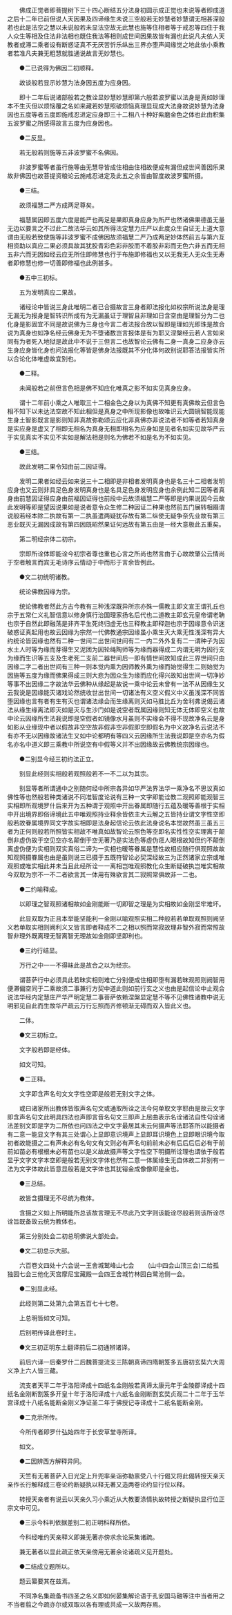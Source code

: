 <!-- { "loadSidebar": true } -->
　　佛成正觉者即菩提树下三十四心断结五分法身初圆示成正觉也未说等者即成道之后十二年已前但说人天因果及四谛缘生未说三空般若无妙慧者妙慧谓无相甚深般若也此是法空之慧以未说般若未显法空故无此慧也施等住相者等于戒忍等四住于我人众生等相及住法非法相也既住我法等相则成世间因果故皆有漏也此说凡夫依人天教者或滞二乘者设有断惑证真不无厌苦忻乐纵出三界亦堕声闻缘觉之地此依小乘教者若准凡夫兼无粗慧就胜通说故言无妙慧也。

　　●二已说得为佛因二初顺释。

　　故谈般若显示妙慧为法身因五度为应身因。

　　即十二年后说诸部般若之教诠显妙慧妙慧即第六般若波罗蜜以法身是真如妙理本不生灭但以烦恼覆之名如来藏若妙慧照破烦恼真理显现成大法身故说妙慧为法身因也五度等者五度即施戒忍进定应身即三十二相八十种好紫磨金色之体也此由积集五波罗蜜之所感得故言五度为应身因也。

　　●二反显。

　　若无般若则施等五非波罗蜜不名佛因。

　　非波罗蜜等者虽行施等由无慧导皆成住相由住相故便成有漏但成世间善因乐果故非佛因也故菩提资粮论云施戒忍进定及此五之余皆由智度故波罗蜜所摄。

　　●三结。

　　故须福慧二严方成两足尊矣。

　　福慧属因即五度六度是能严也两足是果即真身应身为所严也然诸佛果德虽无量无边以要言之不过此二故法华云如其所得法定慧力庄严以此度众生自证无上道大意谓由无般若致使施等非波罗蜜不成佛因故须福慧二严乃成两足妙体然前五与第六互相资助以真应二果必须具故其犹胶青彩色彩非胶而不着胶非彩而无色六非五而无相五非六而无因如经云应无所住即修慧也行于布施即修福也又以无我无人无众生无寿者即修慧也修一切善即修福也此例甚多。

　　●五中三初标。

　　五为发明真应二果故。

　　诸经论中皆说三身此唯明二者已合摄故言三身者即法报化如权宗所说法身是理无漏无为报身是智转识所成有为无漏虽证于理智且非理如日含空由是理智分为二也化身是影固宜不同是故说佛为三身也今言二者法报合故以智即是理如光即珠是故合说为真身也如净名经云佛身无为不堕诸数岂言报体是有为耶又涅槃经云若人言如来同有为者死入地狱是故此中不说于三但言二也故智论云佛有二身一真身二应身亦云生身应身皆化身也问法报化等皆是佛身法报既其不分化体何故别说耶答法报皆实所以合论化体唯虚故宜别也。

　　●二释。

　　未闻般若之前但言色相是佛不知应化唯真之影不如实见真身应身。

　　谓十二年前小乘之人唯取三十二相金色之身以为真佛不知更有真佛故云但言色相不知下以未达法空故不知此相但是真身之中所现影像也故唯识云大圆镜智能现能生身土智影既言是影则知非真故弥勒颂云应化非真佛亦非说法者不如等者若知真身是实应身是虚又了相即无相名为真身无相即相名为应身如是见者名如实见故华严云于实见真实不实见不实如是解法相是则名为佛若不如是名为不如实见。

　　●三结。

　　故此发明二果令知由前二因证得。

　　发明二果者如经云如来说三十二相即是非相者发明真身也是名三十二相者发明应身也又云则非具足色身发明真身也是名具足色身发明应身也余例此知二因等者真身由前慧因证得应身由前福因证得也前段中云故须福慧二严等即是约果说因今云故此发明等即是望因说果如是说者意令众生修二种因证二种果也然前五门展转相蹑谓说般若经本除二执故有第一二执虽遣两疑犹存故有第二纵使无疑争奈先业故有第三恶业既灭无漏因成故有第四因既昭然果证何远故有第五由是一经大意极此五重矣。

　　第二明经宗体二初宗。

　　宗即所诠体即能诠今初宗者尊也重也心言之所尚也然言由于心故故肇公云情尚于空者触言而宾无毛诗序云情动于中而形于言余皆例此。

　　●文二初统明诸教。

　　统论佛教因缘为宗。

　　统论佛教者然此方古今教有三种浅深既异所宗亦殊一儒教主即文宣王谓孔丘也宗于五常仁义礼智信意以修身慎行治国理家扬名后代也二道教主即玄元皇帝谓老聃也宗于自然此即融荡是非齐平生死终归虚无也三释教主即释迦也宗于因缘意令识迷破惑证真起用也故云因缘为宗然一代佛教通宗因缘虽小乘生灭大乘无性浅深有异大约统论皆因缘也然有二种一世间二出世间世间有二一内二外外复有二一谓种子为因水土人时等为缘而芽得生又泥团为因轮绳陶师等为缘而器得成二内谓无明为因行支为缘而生识等五支及生老死二支前二器世间后一即有情世间故知成此三界世间只由因缘二字二者出世间有三种一则本觉内熏为因师教外熏为缘而始觉得生二则始觉为因施等五度为缘而佛果得成三则大悲为因众生为缘而应化得兴故知出世间一切净妙等事不出因缘二字故法华云佛种从缘起是故说一乘中论云未曾有一法不从因缘生又云我说是因缘能灭诸戏论然统收世出世间一切诸法有义空义假义中义虽浅深不同皆堕因缘也言有者有生有灭也谓诸法缘会而生缘离则灭如马胜比丘为舍利弗说偈云诸法从缘生缘离法即灭如是灭与生沙门如是说空者既属因缘则知无体无体即空义也故中论云因缘所生法我说即是空假者如镜像水月虽则不实缘会不得不现故净名云是身如影从业缘现中者以假故非空空故非假非空非假即空即假名为中义故净名云说法不有亦不无以因缘故诸法生又如中论都明有等四义云因缘所生法我说即是空亦名为假名亦名中道义即三乘教中所说空有中假等义并不出因缘故云佛教统宗因缘也。

　　●二别显今经三初约法正立。

　　别显此经则实相般若观照般若不一不二以为其宗。

　　别显等者所谓通中之别随何经中所宗各异如华严法界法华一乘净名不思议真如佛性等也然般若种类诸说不同准智度论说有三种一文字即能诠教二观照即能观智三实相即所观境罗什后来开为五种谓于观照中开出眷属即随行五蕴及暖等善根于实相中开出境界即俗谛境此五中唯观照持业释余皆依主大云解之五皆持业谓文字性空即般若故眷属境界同文字故实相即是法身起信论云依此法身说名本觉故然虽三虽五三者为正何则般若所照皆实相故不唯真如故智论云照色等空即名实性性空实理离于颠倒非虚伪故于空见空亦名颠倒于空无著乃是实法色等虚伪诳人眼根故知但约不颠倒离虚伪便为实相则双实真俗二谛为一实相也暖等眷属是慧性故相应随行俱观照故故知观照摄眷属也由是虽则说三已摄于五既符智论必契深经故三为正然诸家立宗或唯观照或唯实相此并未当且此经所诠一一离相岂唯观照教化众生断疑破执岂唯实相故今双取为宗不一不二者欲言其一体用有殊欲言其二寂照常俱故非一二也。

　　●二约喻释成。

　　以即理之智观照诸相故如金刚能断一切即智之理是为实相故如金刚坚牢难坏。

　　此显双取为正且本举能坚能利一金刚以喻观照实相二种般若若单取观照则阙坚义若单取实相则阙利义又皆言即者释成不二之相以照而常寂故理非智外寂而常照故智非理外既离理无智离智无理故如金刚即坚即利也。

　　●三约行结显。

　　万行之中一一不得昧此是故合之以为经宗。

　　谓菩萨行中必须具此若昧实相则难亡分别便成住相即堕有漏若昧观照则阙智用便滞偏空同于二乘故须二事兼行方契中道此则如前行玄之义也由是起信论中止观合说法华经内定慧庄严华严明定慧二事菩萨依赖涅槃显定慧不等不见佛性诸教中说无明邪见自此而生故华严疏云万行忘照而齐修顿渐无碍而双入皆此义也。

　　二体。

　　●文三初标立。

　　文字般若即是经体。

　　如文可知。

　　●二正释。

　　文字即含声名句文文字性空即是般若无别文字之体。

　　或曰诸家所出教体皆取声名句文或通取所诠之法今何单取文字耶由是故云文字即含声名句文此明具四法也声即言音名句文三即声上屈曲表示名诠诸法自性句诠诸法差别文即是字为二所依也问四法之中文字最居其末云何摄声等法耶答所以能摄者有二意一能显文字有其三处谓心上显即意识境声上显即耳识境色上显即眼识境今取初者故能摄之二有声未必有名句文有文则必有声名句前前未必有后后后后必有于前前如苗必有根根未必有苗也以是义故故摄声等文字性空下明摄所诠理也谓依于般若显乎文字文字本空即是般若无别文字体也然有二意一体属缘生无自体故二非别有一法为文字体故此皆意显般若是文字体也其犹镕金成像像即是金也。

　　●三总结。

　　故皆含摄理无不尽统为教体。

　　含摄之义如上所明能所总该故言理无不尽此乃文字则该能诠尽般若则该所诠尽诠旨既备故云统为教体也。

　　第三分别处会二初总明佛说大部处会。

　　●文二初总示大部。

　　六百卷文四处十六会说一王舍城鹫峰山七会
　　(山中四会山顶三会)二给孤独园七会三他化天宫摩尼宝藏殿一会四王舍城竹林园白鹭池侧一会。

　　●二别显此经。

　　此经则第二处第九会第五百七十七卷。

　　上总明皆如文可知。

　　后别明传译此卷时主。

　　●文三初正明东土翻译前后二初通辨诸译。

　　前后六译一后秦罗什二后魏菩提流支三陈朝真谛四隋朝笈多五唐初玄奘六大周义净上六人皆三藏。

　　流支者天平二年于洛阳译成十四纸名金刚般若真谛太康元年于金陵郡译成十四纸名金刚断割笈多开皇十年于洛阳译成十六纸名金刚断割玄奘贞观二十二年于玉华宫译成十八纸名能断金刚义净证圣二年于佛授记寺译成十二纸名能断金刚。

　　●二克示所传。

　　今所传者即罗什弘始四年于长安草堂寺所译。

　　如文。

　　●二因辨西方解释异同。

　　天竺有无著菩萨入日光定上升兜率亲诣弥勒禀受八十行偈又将此偈转授天亲天亲作长行解释成三卷论约断疑执以释无著又造两卷论约显行位以释。

　　转授天亲者有说云以天亲久习小乘近从大教要涤情执故转授之断疑执显行位正宗文中可见。

　　●三示今科判依据差别二初正明科释所依。

　　今科经唯约天亲释义即兼无著亦傍求余论采集诸疏。

　　兼无著者以显此疏正依天亲傍用无著余论诸疏义见开题处。

　　●二结成立题所以。

　　题云纂要其在兹焉。

　　不同净名集疏备书四圣之名义即如何晏集解论语于孔安国马融等注中当者用之不当者翦之今疏亦尔或双取以各有理或共成一义故两存焉。

